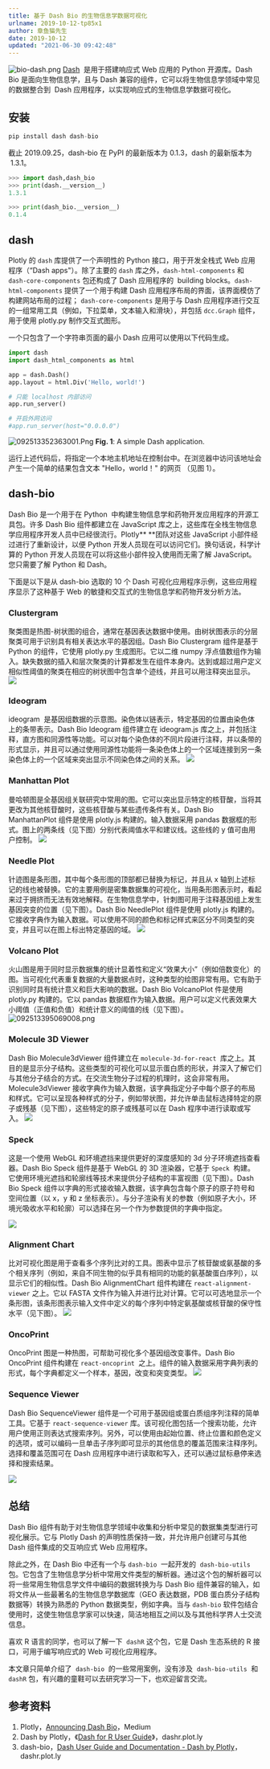 ```yaml
---
title: 基于 Dash Bio 的生物信息学数据可视化
urlname: 2019-10-12-tp85x1
author: 章鱼猫先生
date: 2019-10-12
updated: "2021-06-30 09:42:48"
---
```


![bio-dash.png](https://shub-1251708715.cos.ap-guangzhou.myqcloud.com/elog-cookbook-img/Fi5esTnPH9t6x5p8HQx1TYY2fLrV.png)
[Dash](https://plot.ly/dash/)  是用于搭建响应式 Web 应用的 Python 开源库。Dash Bio 是面向生物信息学，且与 Dash 兼容的组件，它可以将生物信息学领域中常见的数据整合到  Dash 应用程序，以实现响应式的生物信息学数据可视化。

## 安装

```python
pip install dash dash-bio
```

截止 2019.09.25，dash-bio 在 PyPI 的最新版本为 0.1.3，dash 的最新版本为  1.3.1。

```python
>>> import dash,dash_bio
>>> print(dash.__version__)
1.3.1

>>> print(dash_bio.__version__)
0.1.4
```

## dash

Plotly 的 `dash` 库提供了一个声明性的 Python 接口，用于开发全栈式 Web 应用程序（“Dash apps"）。除了主要的 `dash` 库之外，`dash-html-components` 和 `dash-core-components` 包还构成了 Dash 应用程序的  building blocks。`dash-html-components` 提供了一个用于构建 Dash 应用程序布局的界面，该界面模仿了构建网站布局的过程； `dash-core-components` 是用于与 Dash 应用程序进行交互的一组常用工具（例如，下拉菜单，文本输入和滑块），并包括 `dcc.Graph` 组件，用于使用 plotly.py 制作交互式图形。

一个只包含了一个字符串页面的最小 Dash 应用可以使用以下代码生成。

```python
import dash
import dash_html_components as html

app = dash.Dash()
app.layout = html.Div('Hello, world!')

# 只能 localhost 内部访问
app.run_server()

# 开启外网访问
#app.run_server(host="0.0.0.0")
```

![092513352363001.Png](https://shub-1251708715.cos.ap-guangzhou.myqcloud.com/elog-cookbook-img/FiwBpT_Q72LoTHbWcFXeoZI1HstX.png)
**Fig. 1**: A simple Dash application.

运行上述代码后，将指定一个本地主机地址在控制台中。在浏览器中访问该地址会产生一个简单的结果包含文本 "Hello，world！" 的网页 （见图 1）。

## dash-bio

Dash Bio 是一个用于在 Python  中构建生物信息学和药物开发应用程序的开源工具包。许多 Dash Bio 组件都建立在 JavaScript 库之上，这些库在全栈生物信息学应用程序开发人员中已经很流行。Plotly\*\* \*\*团队对这些 JavaScript 小部件经过进行了重新设计，以便 Python 开发人员现在可以访问它们。换句话说，科学计算的 Python 开发人员现在可以将这些小部件投入使用而无需了解 JavaScript。您只需要了解 Python 和 Dash。

下面是以下是从 dash-bio 选取的 10 个 Dash 可视化应用程序示例，这些应用程序显示了这种基于 Web 的敏捷和交互式的生物信息学和药物开发分析方法。

### Clustergram

聚类图是热图-树状图的组合，通常在基因表达数据中使用。由树状图表示的分层聚类可用于识别具有相关表达水平的基因组。Dash Bio Clustergram 组件是基于 Python 的组件，它使用 plotly.py 生成图形。它以二维 numpy 浮点值数组作为输入。缺失数据的插入和层次聚类的计算都发生在组件本身内。达到或超过用户定义相似性阈值的聚类在相应的树状图中包含单个迹线，并且可以用注释突出显示。
![](https://shub-1251708715.cos.ap-guangzhou.myqcloud.com/elog-cookbook-img/Fi6dgJ1NxlUZb-vMbnaHY0mb0mS5.png)

### Ideogram

ideogram  是基因组数据的示意图。染色体以链表示，特定基因的位置由染色体上的条带表示。Dash Bio Ideogram 组件建立在 ideogram.js 库之上，并包括注释，直方图和同源性等功能。可以对每个染色体的不同片段进行注释，并以条带的形式显示，并且可以通过使用同源性功能将一条染色体上的一个区域连接到另一条染色体上的一个区域来突出显示不同染色体之间的关系。
![](https://shub-1251708715.cos.ap-guangzhou.myqcloud.com/elog-cookbook-img/FpLzZm0Qslohoy7iBZII14UIYi2X.png)

### Manhattan Plot

曼哈顿图是全基因组关联研究中常用的图。它可以突出显示特定的核苷酸，当将其更改为其他核苷酸时，这些核苷酸与某些遗传条件有关。Dash Bio ManhattanPlot 组件是使用 plotly.js 构建的。输入数据采用 pandas 数据框的形式。图上的两条线（见下图）分别代表阈值水平和建议线。这些线的 y 值可由用户控制。
![](https://shub-1251708715.cos.ap-guangzhou.myqcloud.com/elog-cookbook-img/FmjxHubNFpVy3sA5XWduiX-i_mhZ.png)

### Needle Plot

针迹图是条形图，其中每个条形图的顶部都已替换为标记，并且从 x 轴到上述标记的线也被替换。它的主要用例是密集数据集的可视化，当用条形图表示时，看起来过于拥挤而无法有效地解释。在生物信息学中，针刺图可用于注释基因组上发生基因突变的位置（见下图）。Dash Bio NeedlePlot 组件是使用 plotly.js 构建的。它接收字典作为输入数据。可以使用不同的颜色和标记样式来区分不同类型的突变，并且可以在图上标出特定基因的域。
![](https://shub-1251708715.cos.ap-guangzhou.myqcloud.com/elog-cookbook-img/FpfukcBGUmGy8VnSXTSKywT5Uxvy.png)

### Volcano Plot

火山图是用于同时显示数据集的统计显着性和定义“效果大小”（例如倍数变化）的图。当可视化代表重复数据的大量数据点时，这种类型的绘图非常有用。它有助于识别同时具有统计意义和巨大影响的数据。Dash Bio VolcanoPlot 件是使用 plotly.py 构建的。它以 pandas 数据框作为输入数据。用户可以定义代表效果大小阈值（正值和负值）和统计意义的阈值的线（见下图）。
![092513395069008.png](https://shub-1251708715.cos.ap-guangzhou.myqcloud.com/elog-cookbook-img/FmhCFwhABPDbpfWDkbLbwMlNH_Sh.png)

### Molecule 3D Viewer

Dash Bio Molecule3dViewer 组件建立在 `molecule-3d-for-react`  库之上。其目的是显示分子结构。这些类型的可视化可以显示蛋白质的形状，并深入了解它们与其他分子结合的方式。在交流生物分子过程的机理时，这会非常有用。Molecule3dViewer 接收字典作为输入数据，该字典指定分子中每个原子的布局和样式。它可以呈现各种样式的分子，例如带状图，并允许单击鼠标选择特定的原子或残基（见下图），这些特定的原子或残基可以在 Dash 程序中进行读取或写入。
![](https://shub-1251708715.cos.ap-guangzhou.myqcloud.com/elog-cookbook-img/Fr14y3-8NWN8UCoEyrlszcr0DyfM.png)

### Speck

这是一个使用 WebGL 和环境遮挡来提供更好的深度感知的 3d 分子环境遮挡查看器。Dash Bio Speck 组件是基于 WebGL 的 3D 渲染器，它基于 `Speck`  构建。它使用环境光遮挡和轮廓线等技术来提供分子结构的丰富视图（见下图）。Dash Bio Speck 组件以字典的形式接收输入数据，该字典包含每个原子的原子符号和空间位置（以 x，y 和 z 坐标表示）。与分子渲染有关的参数（例如原子大小，环境光吸收水平和轮廓）可以选择在另一个作为参数提供的字典中指定。

![](https://shub-1251708715.cos.ap-guangzhou.myqcloud.com/elog-cookbook-img/FrvmjARZHw452wGQrZ5wNun9IzZT.png)

### Alignment Chart

比对可视化图是用于查看多个序列比对的工具。图表中显示了核苷酸或氨基酸的多个相关序列（例如，来自不同生物的似乎具有相同的功能的氨基酸蛋白序列），以显示它们的相似性。Dash Bio AlignmentChart 组件构建在 `react-alignment-viewer` 之上。它以 FASTA 文件作为输入并进行比对计算。它可以可选地显示一个条形图，该条形图表示输入文件中定义的每个序列中特定氨基酸或核苷酸的保守性水平（见下图）。
![](https://shub-1251708715.cos.ap-guangzhou.myqcloud.com/elog-cookbook-img/Fo_WPkP2xN0bIiXTj04I-Zq6FaOP.png)

### OncoPrint

OncoPrint 图是一种热图，可帮助可视化多个基因组改变事件。Dash Bio OncoPrint 组件构建在 `react-oncoprint`  之上。组件的输入数据采用字典列表的形式，每个字典都定义一个样本，基因，改变和突变类型。
![](https://shub-1251708715.cos.ap-guangzhou.myqcloud.com/elog-cookbook-img/FlxrtAvpeWD5P6uvlFO37gt94JAB.png)

### Sequence Viewer

Dash Bio SequenceViewer 组件是一个可用于基因组或蛋白质组序列注释的简单工具。它基于 `react-sequence-viewer` 库。该可视化图包括一个搜索功能，允许用户使用正则表达式搜索序列。另外，可以使用由起始位置、终止位置和颜色定义的选项，或可以编码一旦单击子序列即可显示的其他信息的覆盖范围来注释序列。选择和覆盖范围可在 Dash 应用程序中进行读取和写入，还可以通过鼠标悬停来选择和搜索结果。

![](https://shub-1251708715.cos.ap-guangzhou.myqcloud.com/elog-cookbook-img/FkmUUZHTSS2t0p2ZJztQtNCAwnch.png)

## 总结

Dash Bio 组件有助于对生物信息学领域中收集和分析中常见的数据集类型进行可视化展示。它与 Plotly Dash 的声明性质保持一致，并允许用户创建可与其他 Dash 组件集成的交互响应式 Web 应用程序。

除此之外，在 Dash Bio 中还有一个与 `dash-bio`  一起开发的  `dash-bio-utils` 包。它包含了生物信息学分析中常用文件类型的解析器。通过这个包的解析器可以将一些常用生物信息学文件中编码的数据转换为与 Dash Bio 组件兼容的输入，如将文件从一些最著名的生物信息学数据库（GEO 表达数据，PDB 蛋白质分子结构数据等）转换为熟悉的 Python 数据类型，例如字典。当与 `dash-bio` 软件包结合使用时，这使生物信息学家可以快速，简洁地相互之间以及与其他科学界人士交流信息。

喜欢 R 语言的同学，也可以了解一下  `dashR` 这个包，它是 Dash 生态系统的 R 接口，可用于编写响应式的 Web 可视化应用程序。

本文章只简单介绍了  `dash-bio`  的一些常用案例，没有涉及  `dash-bio-utils`  和 `dashR` 包，有兴趣的童鞋可以去研究学习一下，也欢迎留言交流。

## 参考资料

1.  Plotly，[Announcing Dash Bio](https://medium.com/plotly/announcing-dash-bio-ed8835d5da0c)，Medium
2.  Dash by Plotly，《[Dash for R User Guide](https://dashr.plot.ly/?source=post_page)》，dashr.plot.ly
3.  dash-bio，[Dash User Guide and Documentation - Dash by Plotly](https://dash.plot.ly/dash-bio)，dashr.plot.ly
